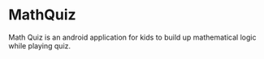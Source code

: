 # MathQuiz
Math Quiz is an android application for kids to build up mathematical logic while playing quiz. 
